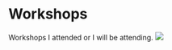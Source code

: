 # Workshops
Workshops I attended or I will be attending.
<img src="http://i.dailymail.co.uk/i/pix/2014/04/11/article-2602528-1D06B2D200000578-424_634x471.jpg" />
